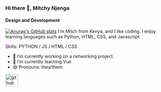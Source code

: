 ### Hi there 👋, Mitchy Njenga
#### Design and Development


[![Anurag's GitHub stats](https://github-readme-stats.vercel.app/api?username=Mitchy254)](https://github.com/anuraghazra/github-readme-stats)
I'm Mitch from Kenya, and I like coding. I enjoy learning languages such as Python, HTML, CSS, and Javascript.

Skills: PYTHON / JS / HTML / CSS

- 🔭 I’m currently working on a networking project. 
- 🌱 I’m currently learning Vue 
- 😄 Pronouns: they/them 


[<img src='https://cdn.jsdelivr.net/npm/simple-icons@3.0.1/icons/github.svg' alt='github' height='40'>](https://github.com/Mitchy254)  




